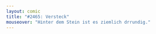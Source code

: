 ```yaml
---
layout: comic
title: "#2465: Versteck"
mouseover: "Hinter dem Stein ist es ziemlich drrundig."
---
```

